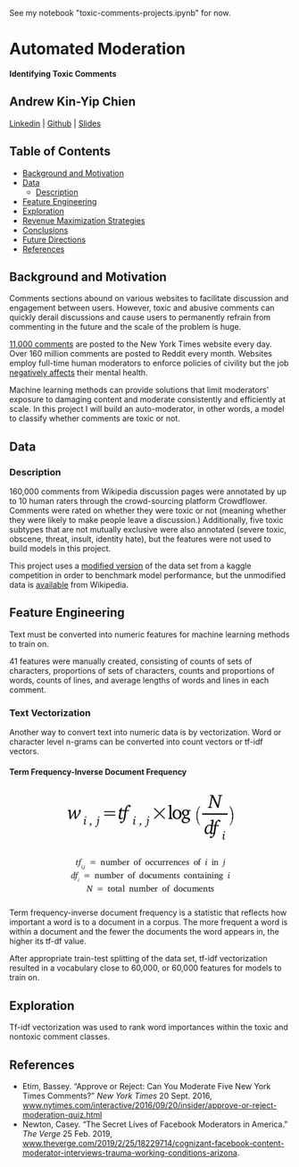 See my notebook "toxic-comments-projects.ipynb" for now.

# Automated Moderation
**Identifying Toxic Comments**

## Andrew Kin-Yip Chien
[Linkedin](https://www.linkedin.com/in/andrew-k-chien/) | [Github](https://github.com/kchien3) | [Slides](https://github.com/kchien3/toxic-comments-project/blob/master/presentation/toxic_comments_project-slides.pdf)

## Table of Contents

* [Background and Motivation](#background-and-motivation)
* [Data](#data)
  * [Description](#description)
* [Feature Engineering](#feature-engineering)
* [Exploration](#exploration)
* [Revenue Maximization Strategies](#revenue-maximization-strategies)
* [Conclusions](#conclusions)
* [Future Directions](#future-directions)
* [References](#references)

## Background and Motivation
Comments sections abound on various websites to facilitate discussion and engagement between users. However, toxic and abusive comments can quickly derail discussions and cause users to permanently refrain from commenting in the future and the scale of the problem is huge.

[11,000 comments](www.nytimes.com/interactive/2016/09/20/insider/approve-or-reject-moderation-quiz.html) are posted to the New York Times website every day. Over 160 million comments are posted to Reddit every month. Websites employ full-time human moderators to enforce policies of civility but the job [negatively affects](https://www.theverge.com/2019/2/25/18229714/cognizant-facebook-content-moderator-interviews-trauma-working-conditions-arizona) their mental health.

Machine learning methods can provide solutions that limit moderators' exposure to damaging content and moderate consistently and efficiently at scale. In this project I will build an auto-moderator, in other words, a model to classify whether comments are toxic or not.

## Data
### Description
160,000 comments from Wikipedia discussion pages were annotated by up to 10 human raters through the crowd-sourcing platform Crowdflower. Comments were rated on whether they were toxic or not (meaning whether they were likely to make people leave a discussion.) Additionally, five toxic subtypes that are not mutually exclusive were also annotated (severe toxic, obscene, threat, insult, identity hate), but the features were not used to build models in this project.  

This project uses a [modified version](https://www.kaggle.com/c/jigsaw-toxic-comment-classification-challenge/data) of the data set from a kaggle competition in order to benchmark model performance, but the unmodified data is [available](https://figshare.com/articles/Wikipedia_Talk_Labels_Toxicity/4563973) from Wikipedia.

## Feature Engineering
Text must be converted into numeric features for machine learning methods to train on.

41 features were manually created, consisting of counts of sets of characters, proportions of sets of characters, counts and proportions of words, counts of lines, and average lengths of words and lines in each comment.

### Text Vectorization
Another way to convert text into numeric data is by vectorization. Word or character level n-grams can be converted into count vectors or tf-idf vectors.  

#### Term Frequency-Inverse Document Frequency
<div align='center'>
<img src='img/tf_idf_equation.png'>
</div>

Term frequency-inverse document frequency is a statistic that reflects how important a word is to a document in a corpus. The more frequent a word is within a document and the fewer the documents the word appears in, the higher its tf-df value.

After appropriate train-test splitting of the data set, tf-idf vectorization resulted in a vocabulary close to 60,000, or 60,000 features for models to train on.

## Exploration
Tf-idf vectorization was used to rank word importances within the toxic and nontoxic comment classes.

## References
* Etim, Bassey. “Approve or Reject: Can You Moderate Five New York Times Comments?” *New York Times* 20 Sept. 2016, www.nytimes.com/interactive/2016/09/20/insider/approve-or-reject-moderation-quiz.html
* Newton, Casey. “The Secret Lives of Facebook Moderators in America.” *The Verge* 25 Feb. 2019, www.theverge.com/2019/2/25/18229714/cognizant-facebook-content-moderator-interviews-trauma-working-conditions-arizona.
